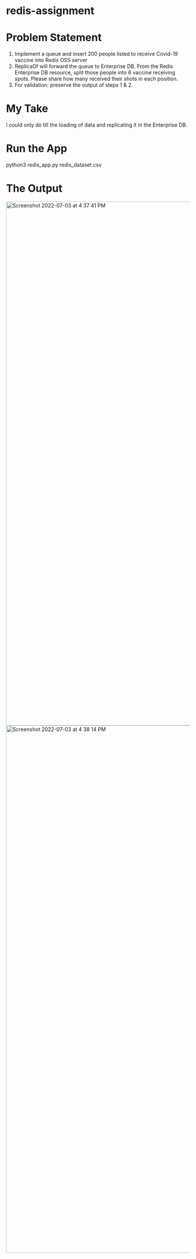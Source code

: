 # redis-assignment

# Problem Statement
1. Implement a queue and insert 200 people listed to receive Covid-19 vaccine into Redis OSS server
2. ReplicaOf will forward the queue to Enterprise DB. From the Redis Enterprise DB resource, split those
people into 6 vaccine receiving spots. Please share how many received their shots in each position.
3. For validation: preserve the output of steps 1 & 2.

# My Take
I could only do till the loading of data and replicating it in the Enterprise DB.

# Run the App
python3 redis_app.py redis_dataset.csv

# The Output
<img width="1430" alt="Screenshot 2022-07-03 at 4 37 41 PM" src="https://user-images.githubusercontent.com/89900575/177037288-a10eeb18-62a4-4a3a-a1ea-3b4f2a570c1c.png">

<img width="1440" alt="Screenshot 2022-07-03 at 4 38 14 PM" src="https://user-images.githubusercontent.com/89900575/177037300-7bc5e3e2-1b92-4600-8f42-de2802f6cdc0.png">
